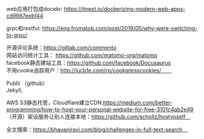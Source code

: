 web应用打包成docekr: https://itnext.io/dockerizing-modern-web-apps-cd9667eebf44  

grpc和restful: https://eng.fromatob.com/post/2019/05/why-were-switching-to-grpc/  

开源评论系统：https://gitlab.com/commento  
网站访问统计工具： https://github.com/matomo-org/matomo  
facebook静态建站工具：https://github.com/facebook/Docusaurus    
不用cookie追踪用户：http://lucb1e.com/rp/cookielesscookies/　　  

Publii  （github）  
Jekyll,  

AWS S3静态托管，Cloudflare建立CDN:https://medium.com/better-programming/how-to-host-your-personal-website-for-free-3101c4ab2e49  
（开源）架设服务让别人连接本地：https://github.com/schollz/hostyoself　



全文搜索：https://bhavaniravi.com/blog/challenges-in-full-text-search　